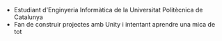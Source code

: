 - Estudiant d'Enginyeria Informàtica de la Universitat Politècnica de Catalunya
- Fan de construir projectes amb Unity i intentant aprendre una mica de tot

